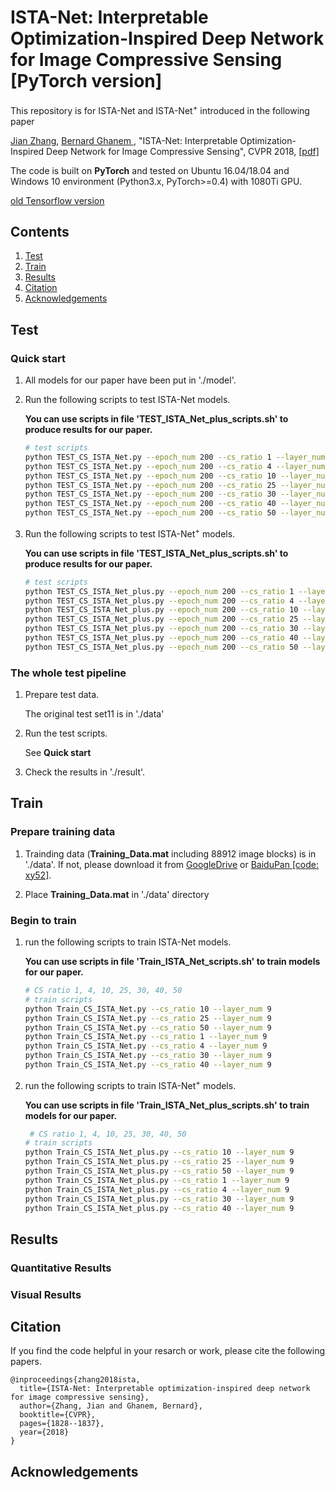 # ISTA-Net: Interpretable Optimization-Inspired Deep Network for Image Compressive Sensing [PyTorch version]
This repository is for ISTA-Net and ISTA-Net<sup>+</sup> introduced in the following paper

[Jian Zhang](http://jianzhang.tech/), [Bernard Ghanem
](http://www.bernardghanem.com/), "ISTA-Net: Interpretable Optimization-Inspired Deep Network for Image Compressive Sensing", CVPR 2018, [[pdf]](https://ivul.kaust.edu.sa/Documents/Publications/2018/ISTA-Net%20Interpretable%20Optimization-Inspired%20Deep%20Network%20for%20Image.pdf)

The code is built on **PyTorch** and tested on Ubuntu 16.04/18.04 and Windows 10 environment (Python3.x, PyTorch>=0.4) with 1080Ti GPU.

[old Tensorflow version](https://github.com/jianzhangcs/ISTA-Net)

## Contents
1. [Test](#test)
2. [Train](#train)
3. [Results](#results)
4. [Citation](#citation)
5. [Acknowledgements](#acknowledgements)


## Test
### Quick start
1. All models for our paper have been put in './model'.

2. Run the following scripts to test ISTA-Net models.

    **You can use scripts in file 'TEST_ISTA_Net_plus_scripts.sh' to produce results for our paper.**

    ```bash
    # test scripts
    python TEST_CS_ISTA_Net.py --epoch_num 200 --cs_ratio 1 --layer_num 9
    python TEST_CS_ISTA_Net.py --epoch_num 200 --cs_ratio 4 --layer_num 9
    python TEST_CS_ISTA_Net.py --epoch_num 200 --cs_ratio 10 --layer_num 9
    python TEST_CS_ISTA_Net.py --epoch_num 200 --cs_ratio 25 --layer_num 9
    python TEST_CS_ISTA_Net.py --epoch_num 200 --cs_ratio 30 --layer_num 9
    python TEST_CS_ISTA_Net.py --epoch_num 200 --cs_ratio 40 --layer_num 9
    python TEST_CS_ISTA_Net.py --epoch_num 200 --cs_ratio 50 --layer_num 9
    ```

3. Run the following scripts to test ISTA-Net<sup>+</sup> models.

    **You can use scripts in file 'TEST_ISTA_Net_plus_scripts.sh' to produce results for our paper.**

    ```bash
    # test scripts
    python TEST_CS_ISTA_Net_plus.py --epoch_num 200 --cs_ratio 1 --layer_num 9
    python TEST_CS_ISTA_Net_plus.py --epoch_num 200 --cs_ratio 4 --layer_num 9
    python TEST_CS_ISTA_Net_plus.py --epoch_num 200 --cs_ratio 10 --layer_num 9
    python TEST_CS_ISTA_Net_plus.py --epoch_num 200 --cs_ratio 25 --layer_num 9
    python TEST_CS_ISTA_Net_plus.py --epoch_num 200 --cs_ratio 30 --layer_num 9
    python TEST_CS_ISTA_Net_plus.py --epoch_num 200 --cs_ratio 40 --layer_num 9
    python TEST_CS_ISTA_Net_plus.py --epoch_num 200 --cs_ratio 50 --layer_num 9
    ```

### The whole test pipeline
1. Prepare test data.

    The original test set11 is in './data'

2. Run the test scripts. 

    See **Quick start**
3. Check the results in './result'.



## Train
### Prepare training data  

1. Trainding data (**Training_Data.mat** including 88912 image blocks) is in './data'. If not, please download it from [GoogleDrive](https://drive.google.com/file/d/14CKidNsC795vPfxFDXa1FH9QuNJKE3cp/view?usp=sharing) or [BaiduPan [code: xy52]](https://pan.baidu.com/s/1X3pERjCD37YdqQuzKNXejA).

2. Place **Training_Data.mat** in './data' directory

### Begin to train


1. run the following scripts to train ISTA-Net models.

    **You can use scripts in file 'Train_ISTA_Net_scripts.sh' to train models for our paper.**

    ```bash
    # CS ratio 1, 4, 10, 25, 30, 40, 50
    # train scripts
    python Train_CS_ISTA_Net.py --cs_ratio 10 --layer_num 9
    python Train_CS_ISTA_Net.py --cs_ratio 25 --layer_num 9
    python Train_CS_ISTA_Net.py --cs_ratio 50 --layer_num 9
    python Train_CS_ISTA_Net.py --cs_ratio 1 --layer_num 9
    python Train_CS_ISTA_Net.py --cs_ratio 4 --layer_num 9
    python Train_CS_ISTA_Net.py --cs_ratio 30 --layer_num 9
    python Train_CS_ISTA_Net.py --cs_ratio 40 --layer_num 9
    ```
    
    
    
2. run the following scripts to train ISTA-Net<sup>+</sup> models.
    
    **You can use scripts in file 'Train_ISTA_Net_plus_scripts.sh' to train models for our paper.** 

    ```bash
     # CS ratio 1, 4, 10, 25, 30, 40, 50
    # train scripts
    python Train_CS_ISTA_Net_plus.py --cs_ratio 10 --layer_num 9
    python Train_CS_ISTA_Net_plus.py --cs_ratio 25 --layer_num 9
    python Train_CS_ISTA_Net_plus.py --cs_ratio 50 --layer_num 9
    python Train_CS_ISTA_Net_plus.py --cs_ratio 1 --layer_num 9
    python Train_CS_ISTA_Net_plus.py --cs_ratio 4 --layer_num 9
    python Train_CS_ISTA_Net_plus.py --cs_ratio 30 --layer_num 9
    python Train_CS_ISTA_Net_plus.py --cs_ratio 40 --layer_num 9
    ```


## Results
### Quantitative Results
### Visual Results

## Citation
If you find the code helpful in your resarch or work, please cite the following papers.
```
@inproceedings{zhang2018ista,
  title={ISTA-Net: Interpretable optimization-inspired deep network for image compressive sensing},
  author={Zhang, Jian and Ghanem, Bernard},
  booktitle={CVPR},
  pages={1828--1837},
  year={2018}
}
```
## Acknowledgements
